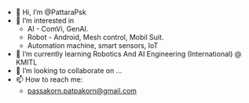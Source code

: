 - 👋 Hi, I’m @PattaraPsk
- 👀 I’m interested in  
  - AI - ComVi, GenAI.
  - Robot - Android, Mesh control, Mobil Suit.
  - Automation machine, smart sensors, IoT
- 🌱 I’m currently learning Robotics And AI Engineering (International) @ KMITL
- 💞️ I’m looking to collaborate on ...
- 📫 How to reach me: 
  -    passakorn.patpakorn@gmail.com

<!---
PattaraPsk/PattaraPsk is a ✨ special ✨ repository because its `README.md` (this file) appears on your GitHub profile.
You can click the Preview link to take a look at your changes.
--->
